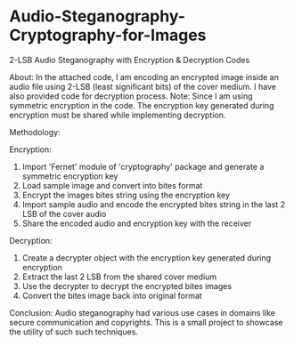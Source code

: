 # Audio-Steganography-Cryptography-for-Images
2-LSB Audio Steganography with Encryption &amp; Decryption Codes

About:
In the attached code, I am encoding an encrypted image inside an audio file using 2-LSB (least significant bits) of the cover medium. I have also provided code for decryption process. 
Note: Since I am using symmetric encryption in the code. The encryption key generated during encryption must be shared while implementing decryption.

Methodology:

Encryption:
1. Import 'Fernet' module of 'cryptography' package and generate a symmetric encryption key
2. Load sample image and convert into bites format 
3. Encrypt the images bites string using the encryption key
4. Import sample audio and encode the encrypted bites string in the last 2 LSB of the cover audio
5. Share the encoded audio and encryption key with the receiver

Decryption:
1. Create a decrypter object with the encryption key generated during encryption
2. Extract the last 2 LSB from the shared cover medium
3. Use the decrypter to decrypt the encrypted bites images
4. Convert the bites image back into original format

Conclusion:
Audio steganography had various use cases in domains like secure communication and copyrights. This is a small project to showcase the utility of such such techniques.
